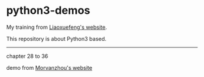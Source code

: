 # python3-demos
My training from [Liaoxuefeng's website](https://www.liaoxuefeng.com/wiki/0014316089557264a6b348958f449949df42a6d3a2e542c000).

This repository is about Python3 based.

---

chapter 28 to 36

demo from [Morvanzhou's website](https://morvanzhou.github.io/tutorials/python-basic/threading/)